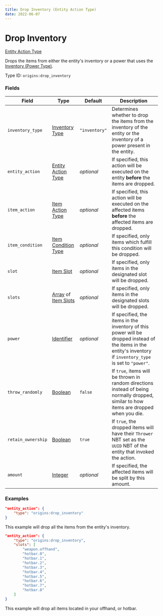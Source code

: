 ```yaml
---
title: Drop Inventory (Entity Action Type)
date: 2022-06-07
---
```


#   Drop Inventory

[Entity Action Type](../entity_action_types.md)

Drops the items from either the entity's inventory or a power that uses the [Inventory (Power Type)](../power_types/inventory.md).

Type ID: `origins:drop_inventory`


### Fields

Field  | Type | Default | Description
-------|------|---------|-------------
`inventory_type` | [Inventory Type](../../misc/extras/inventory_type.md) | `"inventory"` | Determines whether to drop the items from the inventory of the entity or the inventory of a power present in the entity.
`entity_action` | [Entity Action Type](../entity_action_types.md) | _optional_ | If specified, this action will be executed on the entity **before** the items are dropped.
`item_action` | [Item Action Type](../item_action_types.md) | _optional_ | If specified, this action will be executed on the affected items **before** the affected items are dropped.
`item_condition` | [Item Condition Type](../item_condition_types.md) | _optional_ | If specified, only items which fulfill this condition will be dropped.
`slot` | [Item Slot](../data_types/item_slot.md) | _optional_ | If specified, only items in the designated slot will be dropped.
`slots` | [Array](../data_types/array.md) of [Item Slots](../data_types/item_slot.md) | _optional_ | If specified, only items in the designated slots will be dropped.
`power` | [Identifier](../data_types/identifier.md) | _optional_ | If specified, the items in the inventory of this power will be dropped instead of the items in the entity's inventory if `inventory_type` is set to `"power"`.
`throw_randomly` | [Boolean](../data_types/boolean.md) | `false` | If `true`, items will be thrown in random directions instead of being normally dropped, similar to how items are dropped when you die.
`retain_ownership` | [Boolean](../data_types/boolean.md) | `true` | If `true`, the dropped items will have their `Thrower` NBT set as the `UUID` NBT of the entity that invoked the action.
`amount` | [Integer](../data_types/integer.md) | _optional_ | If specified, the affected items will be split by this amount.


### Examples

```json
"entity_action": {
    "type": "origins:drop_inventory"
}
```

This example will drop all the items from the entity's inventory.
<br>

```json
"entity_action": {
	"type": "origins:drop_inventory",
	"slots": [
		"weapon.offhand",
		"hotbar.0",
		"hotbar.1",
		"hotbar.2",
		"hotbar.3",
		"hotbar.4",
		"hotbar.5",
		"hotbar.6",
		"hotbar.7",
		"hotbar.8"
	]
}
```

This example will drop all items located in your offhand, or hotbar.
